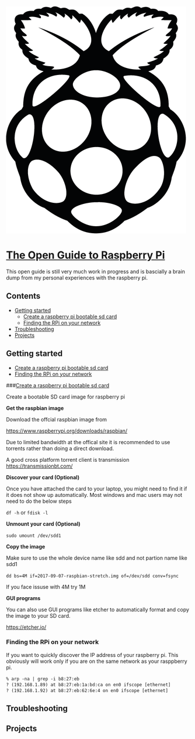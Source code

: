 ![alt tag](images/rpi-black.png)

# [The Open Guide to Raspberry Pi](#the-open-guide-to-raspberry)
This open guide is still very much work in progress and is bascially a brain dump from my personal experiences with the raspberry pi.


## Contents

- [Getting started](getting-started)
  - [Create a raspberry pi bootable sd card](#create-a-raspberry-pi-bootable-sd-card)
  - [Finding the RPi on your network](#finding-the-rpi-on-your-network)
- [Troubleshooting](#troubleshooting)
- [Projects](-projects)

## Getting started

- [Create a raspberry pi bootable sd card](#create-a-raspberry-pi-bootable-sd-card)
- [Finding the RPi on your network](#finding-the-rpi-on-your-network)

###[Create a raspberry pi bootable sd card](#create-a-bootable-sd-card-image)

Create a bootable SD card image for raspberry pi

**Get the raspbian image**

Download the offcial raspbian image from 

https://www.raspberrypi.org/downloads/raspbian/

Due to limited bandwidth at the offical site it is recommended to use torrents rather than doing a direct download.

A good cross platform torrent client is transmission https://transmissionbt.com/


**Discover your card (Optional)**

Once you have attached the card to your laptop, you might need to find it if it does not show up automatically. Most windows and mac users may not need to do the below steps

`df -h`  or `fdisk -l`

**Unmount your card (Optional)**

`sudo umount /dev/sdd1`

**Copy the image**

Make sure to use the whole device name like sdd and not partion name like sdd1

`dd bs=4M if=2017-09-07-raspbian-stretch.img of=/dev/sdd conv=fsync`

If you face issuse with 4M try 1M

**GUI programs**

You can also use GUI programs like etcher to automatically format and copy the image to your SD card.

https://etcher.io/

### Finding the RPi on your network

If you want to quickly discover the IP address of your raspberry pi. This obviously will work only if you are on the same network as your rasppberry pi.

```
% arp -na | grep -i b8:27:eb
? (192.168.1.89) at b8:27:eb:1a:bd:ca on en0 ifscope [ethernet]
? (192.168.1.92) at b8:27:eb:62:6e:4 on en0 ifscope [ethernet]
```

## Troubleshooting

## Projects